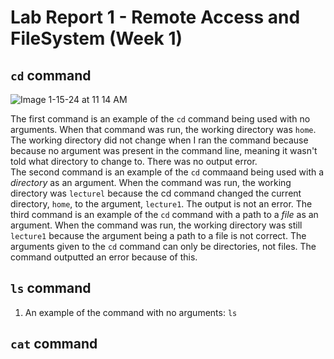 # Lab Report 1 - Remote Access and FileSystem (Week 1)

## `cd` command
![Image 1-15-24 at 11 14 AM](https://github.com/lavinma/cse15l-lab-reports/assets/156377218/f217a889-99cd-4c73-8b8b-d1253ee5e86c)

The first command is an example of the `cd` command being used with no arguments. 
   When that command was run, the working directory was `home`. The working directory did not change when I ran the command because 
   because no argument was present in the command line, meaning it wasn't told what directory to change to. There was no output error.
<br/> The second command is an example of the `cd` commaand being used with a *directory* as an argument.
   When the command was run, the working directory was `lecturel` because the cd command changed the current directory, `home`, to 
   the argument, `lecture1`. The output is not an error.
The third command is an example of the `cd` command with a path to a *file* as an argument.
   When the command was run, the working directory was still `lecture1` because the argument being a path to a file is not correct. 
   The arguments given to the `cd` command can only be directories, not files. The command outputted an error because of this. 

## `ls` command
1. An example of the command with no arguments: `ls`
   

## `cat` command
